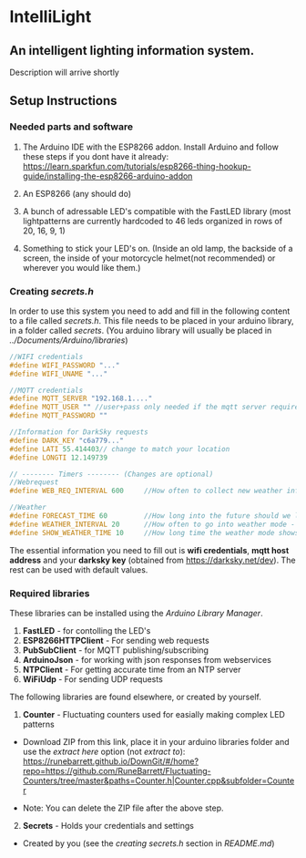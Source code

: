 IntelliLight
======
An intelligent lighting information system.
------
Description will arrive shortly

Setup Instructions
------
### Needed parts and software
1. The Arduino IDE with the ESP8266 addon. Install Arduino and follow these steps if you dont have it already: https://learn.sparkfun.com/tutorials/esp8266-thing-hookup-guide/installing-the-esp8266-arduino-addon

2. An ESP8266 (any should do)
3. A bunch of adressable LED's compatible with the FastLED library (most lightpatterns are currently hardcoded to 46 leds organized in rows of 20, 16, 9, 1)
4. Something to stick your LED's on. (Inside an old lamp, the backside of a screen, the inside of your motorcycle helmet(not recommended) or wherever you would like them.)

### Creating *secrets.h*
In order to use this system you need to add and fill in the following content to a file called *secrets.h*.
This file needs to be placed in your arduino library, in a folder called *secrets*. (You arduino library will usually be placed in *../Documents/Arduino/libraries*)
```c
//WIFI credentials
#define WIFI_PASSWORD "..."
#define WIFI_UNAME "..."

//MQTT credentials
#define MQTT_SERVER "192.168.1...."
#define MQTT_USER "" //user+pass only needed if the mqtt server requires it.
#define MQTT_PASSWORD ""

//Information for DarkSky requests
#define DARK_KEY "c6a779..."
#define LATI 55.414403// change to match your location
#define LONGTI 12.149739

// -------- Timers -------- (Changes are optional)
//Webrequest
#define WEB_REQ_INTERVAL 600     //How often to collect new weather information (max 1000 free a day) - Defined in seconds

//Weather
#define FORECAST_TIME 60         //How long into the future should we look - Defined in minutes.
#define WEATHER_INTERVAL 20      //How often to go into weather mode - Defined in seconds
#define SHOW_WEATHER_TIME 10     //How long time the weather mode shows - Defined in seconds
```
The essential information you need to fill out is **wifi credentials**, **mqtt host address** and your **darksky key** (obtained from https://darksky.net/dev). The rest can be used with default values.
### Required libraries
These libraries can be installed using the *Arduino Library Manager*.
1. **FastLED** - for contolling the LED's
2. **ESP8266HTTPClient** - For sending web requests
3. **PubSubClient** - for MQTT publishing/subscribing
4. **ArduinoJson** - for working with json responses from webservices
5. **NTPClient** - For getting accurate time from an NTP server
6. **WiFiUdp** - For sending UDP requests

The following libraries are found elsewhere, or created by yourself.

1. **Counter** - Fluctuating counters used for easially making complex LED patterns
  * Download ZIP from this link, place it in your arduino libraries folder and use the *extract here* option (not *extract to*): https://runebarrett.github.io/DownGit/#/home?repo=https://github.com/RuneBarrett/Fluctuating-Counters/tree/master&paths=Counter.h|Counter.cpp&subfolder=Counter
- Note: You can delete the ZIP file after the above step.

2. **Secrets** - Holds your credentials and settings
  * Created by you (see the *creating secrets.h* section in *README.md*)
